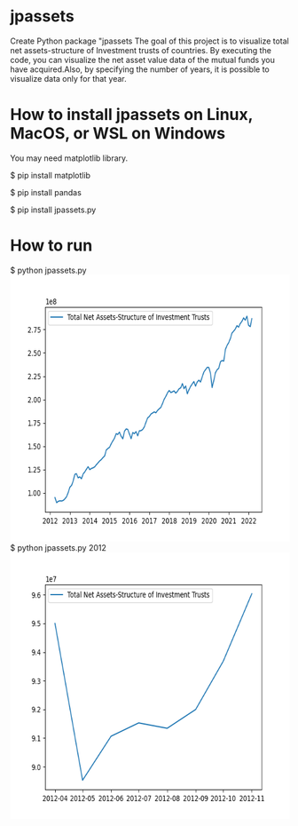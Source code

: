 # jpassets
Create Python package "jpassets
The goal of this project is to visualize total net assets-structure of Investment trusts of countries.
By executing the code, you can visualize the net asset value data of the mutual funds you have acquired.Also, by specifying the number of years, it is possible to visualize data only for that year.

# How to install jpassets on Linux, MacOS, or WSL on Windows
You may need matplotlib library.

$ pip install matplotlib

$ pip install pandas

$ pip install jpassets.py


# How to run 
$ python jpassets.py
<img src='https://github.com/YasuharaKosuke/jpassets/blob/main/Figure_1.png' height=480 width=640>
$ python jpassets.py 2012
<img src='https://github.com/YasuharaKosuke/jpassets/blob/main/Figure_2.png' height=480 width=640>

